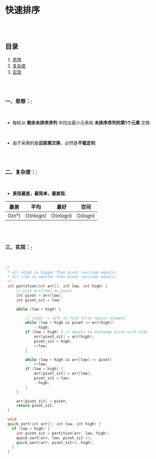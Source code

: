 # 快速排序

<br><br>

## 目录

1. [思想](#一思想)
2. [复杂度](#二复杂度)
3. [实现](#三实现)

<br><br>

### 一、思想：[·](#目录)

<br>

- 每轮从 **剩余未排序序列** 中找出最小元素和 **未排序序列的第1个元素** 交换.

<br>

- 由于采用的是**远距离交换**，必然是**不稳定的**.

<br><br>

### 二、复杂度：[·](#目录)

<br>

- **表现最差，最简单，最直观.**

| 最差 | 平均 | 最好 | 空间 |
| :---: | :---: | :---: | :---: |
| O(n²) | O(nlogn) | O(nlogn) | O(logn) |

<br><br>

### 三、实现：[·](#目录)

<br>

```C++
/*
 * all >high is bigger than pivot (exclude equals)
 * all <low is smaller than pivot (exclude equals)
 */
 int partition(int arr[], int low, int high) {
     // pick arr[low] as pivot
     int pivot = arr[low];
     int pivot_sit = low;

     while (low < high) {

         // right -> left to find first <pivot element
         while (low < high && pivot <= arr[high])
             --high;
         if (low < high) { // equals to exchange pivot with high
             arr[pivot_sit] = arr[high];
             pivot_sit = high;
             ++low;
         }

         while (low < high && arr[low] <= pivot)
             ++low;
         if (low < high) {
             arr[pivot_sit] = arr[low];
             pivot_sit = low;
             --high;
         }
     }

     arr[pivot_sit] = pivot;
     return pivot_sit;
 }

 void
 quick_sort(int arr[], int low, int high) {
   if (low < high) {
     int pivot_sit = partition(arr, low, high);
     quick_sort(arr, low, pivot_sit-1);
     quick_sort(arr, pivot_sit+1, high);
   }
 }
```
